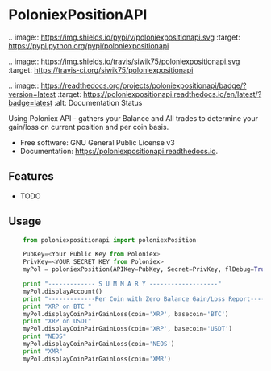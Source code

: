 
PoloniexPositionAPI
===================


.. image:: https://img.shields.io/pypi/v/poloniexpositionapi.svg
        :target: https://pypi.python.org/pypi/poloniexpositionapi

.. image:: https://img.shields.io/travis/siwik75/poloniexpositionapi.svg
        :target: https://travis-ci.org/siwik75/poloniexpositionapi

.. image:: https://readthedocs.org/projects/poloniexpositionapi/badge/?version=latest
        :target: https://poloniexpositionapi.readthedocs.io/en/latest/?badge=latest
        :alt: Documentation Status




Using Poloniex API - gathers your Balance and All trades to determine your gain/loss on current position and per coin basis.


* Free software: GNU General Public License v3
* Documentation: https://poloniexpositionapi.readthedocs.io.


Features
--------

* TODO

Usage
-----

```python
    from poloniexpositionapi import poloniexPosition

    PubKey=<Your Public Key from Poloniex>
    PrivKey=<YOUR SECRET KEY from Poloniex>
    myPol = poloniexPosition(APIKey=PubKey, Secret=PrivKey, flDebug=True, loadTrades=True)

    print "------------- S U M M A R Y -------------------"
    myPol.displayAccount()
    print "-------------Per Coin with Zero Balance Gain/Loss Report-------"
    print "XRP on BTC "
    myPol.displayCoinPairGainLoss(coin='XRP', basecoin='BTC')
    print "XRP on USDT"
    myPol.displayCoinPairGainLoss(coin='XRP', basecoin='USDT')
    print "NEOS"
    myPol.displayCoinPairGainLoss(coin='NEOS')
    print "XMR"
    myPol.displayCoinPairGainLoss(coin='XMR')
```

